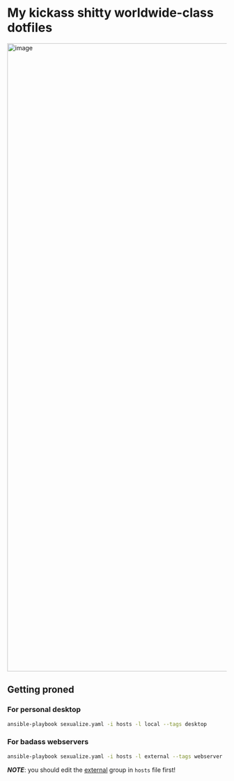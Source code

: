 # My kickass shitty worldwide-class dotfiles
<img width="1440" alt="image" src="https://user-images.githubusercontent.com/25615887/163654278-e4644bff-fe88-4403-a3ac-822dc3fc3a35.png">

## Getting proned
### For personal desktop
```bash
ansible-playbook sexualize.yaml -i hosts -l local --tags desktop
```

### For badass webservers
```bash
ansible-playbook sexualize.yaml -i hosts -l external --tags webserver
```
***NOTE***: you should edit the <ins>external</ins> group in `hosts` file first!
